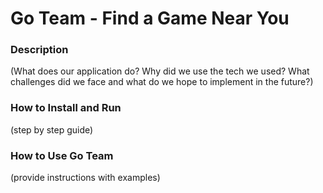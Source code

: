 # Go Team - Find a Game Near You

### Description

(What does our application do? Why did we use the tech we used? What challenges did we face
and what do we hope to implement in the future?)

### How to Install and Run

(step by step guide)

### How to Use Go Team

(provide instructions with examples) 


